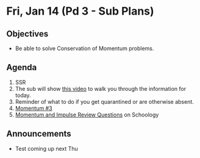 Fri, Jan 14 (Pd 3 - Sub Plans)
=================== 
  
Objectives  
------------  
- Be able to solve Conservation of Momentum problems.

Agenda    
---------    

1. SSR
2. The sub will show [this video]() to walk you through the information for today.
3. Reminder of what to do if you get quarantined or are otherwise absent.
4. [Momentum #3](https://avon.schoology.com/course/5138386979/materials/gp/5558329073)
5. [Momentum and Impulse Review Questions](https://avon.schoology.com/assignment/5559381988) on Schoology

Announcements 
 -------------  
- Test coming up next Thu



[ptop]: https://avoncsc-my.sharepoint.com/:x:/g/personal/zjrohrbach_avon-schools_org/ERhuKfM6FuZAu7ceF1RrcTMBOxKzjRD5kdb5vncOwACRwg?e=W4jjF8
[pasmt]: https://avon.schoology.com/course/5138386979/materials/gp/5526865983
[pvid]: https://avon.schoology.com/course/5138386979/materials/gp/5526830072
<!--stackedit_data:
eyJoaXN0b3J5IjpbMTEwNjg5MTk0NCwtMTI1ODc5ODk4MCwxNT
kwMDM5MTg4LC0xODA2MjEwNzU2LC0xNDc4NDg4Njc0LC0xNTA2
NzU0MDkzLDEzNDcwNzUyMzYsLTIwMzAzOTA4MTYsLTE5NTY1MD
c1MDcsMTkzNjUwNzMxNSwyMDkyMTg1ODkxLDY5NTM3MzAyMiwx
OTg0ODYxOTQ2LDE3NDY0Nzg0OTQsOTA4ODE0MjEsLTU4MTgwOT
E2NSwyMDc4MDE3MjU0LC0xMTQ5OTA0MzA4LC05NTk3MTYzNjQs
LTE3NTU5Nzk5OTFdfQ==
-->